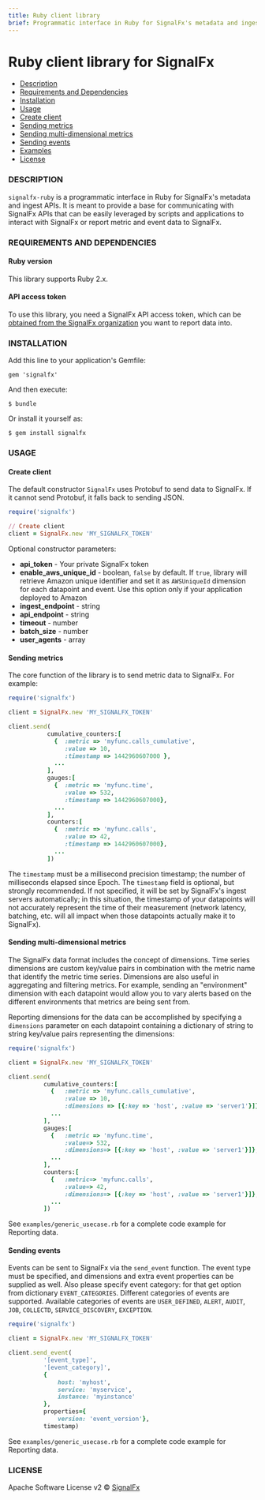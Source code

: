 ```yaml
---
title: Ruby client library
brief: Programmatic interface in Ruby for SignalFx's metadata and ingest APIs
---
```



# Ruby client library for SignalFx


- [Description](#description)
- [Requirements and Dependencies](#requirements-and-dependencies)
- [Installation](#installation)
- [Usage](#usage)
 - [Create client](#create-client)
 - [Sending metrics](#sending-metrics)
 - [Sending multi-dimensional metrics](#multi-dimensional)
 - [Sending events](#sending-events)
- [Examples](#examples)
- [License](#license)



### <a name="description"></a>DESCRIPTION

<code>signalfx-ruby</code> is a programmatic interface in
Ruby for SignalFx's metadata and ingest APIs. It is meant
to provide a base for communicating with SignalFx APIs
that can be easily leveraged by scripts and applications
to interact with SignalFx or report metric and event data
to SignalFx.


### <a name="requirements-and-dependencies"></a>REQUIREMENTS AND DEPENDENCIES

#### Ruby version

This library supports Ruby 2.x.

#### API access token

To use this library, you need a SignalFx API access
token, which can be [obtained from the SignalFx
organization](https://support.signalfx.com/hc/en-us/articles/203779639#apitoken) you want to report data into.


### <a name="installation"></a>INSTALLATION

Add this line to your application's Gemfile:

    gem 'signalfx'

And then execute:

    $ bundle

Or install it yourself as:

    $ gem install signalfx


### <a name="usage"></a>USAGE

#### <a name="create-client">Create client

The default constructor `SignalFx` uses Protobuf to send data to SignalFx. If it cannot send Protobuf, it falls back to sending JSON.

```ruby
require('signalfx')

// Create client
client = SignalFx.new 'MY_SIGNALFX_TOKEN'
```

Optional constructor parameters:
+ **api_token** - Your private SignalFx token
+ **enable_aws_unique_id** - boolean, `false` by default.
       If `true`, library will retrieve Amazon unique identifier
       and set it as `AWSUniqueId` dimension for each datapoint and event.
       Use this option only if your application deployed to Amazon
+ **ingest_endpoint** - string
+ **api_endpoint** - string
+ **timeout** - number
+ **batch_size** - number
+ **user_agents** - array

#### <a name="sending-metrics">Sending metrics

The core function of the library is to send metric data to SignalFx. For example:

```ruby
require('signalfx')

client = SignalFx.new 'MY_SIGNALFX_TOKEN'

client.send(
           cumulative_counters:[
             {  :metric => 'myfunc.calls_cumulative',
                :value => 10,
                :timestamp => 1442960607000 },
             ...
           ],
           gauges:[
             {  :metric => 'myfunc.time',
                :value => 532,
                :timestamp => 1442960607000},
             ...
           ],
           counters:[
             {  :metric => 'myfunc.calls',
                :value => 42,
                :timestamp => 1442960607000},
             ...
           ])
```
The `timestamp` must be a millisecond precision timestamp; the number of milliseconds elapsed since Epoch. The `timestamp` field is optional, but strongly recommended. If not specified, it will be set by SignalFx's ingest servers automatically; in this situation, the timestamp of your datapoints will not accurately represent the time of their measurement (network latency, batching, etc. will all impact when those datapoints actually make it to SignalFx).


#### <a name="multi-dimensional">Sending multi-dimensional metrics

The SignalFx data format includes the concept of
dimensions. Time series dimensions are custom key/value
pairs in combination with the metric name that identify
the metric time series. Dimensions are also useful in
aggregating and filtering metrics. For example, sending
an "environment" dimension with each datapoint would
allow you to vary alerts based on the different
environments that metrics are being sent from.

Reporting dimensions for the data can be accomplished
by specifying a `dimensions` parameter on each datapoint
containing a dictionary of string to string key/value
pairs representing the dimensions:

```ruby
require('signalfx')

client = SignalFx.new 'MY_SIGNALFX_TOKEN'

client.send(
          cumulative_counters:[
            {   :metric => 'myfunc.calls_cumulative',
                :value => 10,
                :dimensions => [{:key => 'host', :value => 'server1'}]},
            ...
          ],
          gauges:[
            {   :metric => 'myfunc.time',
                :value=> 532,
                :dimensions=> [{:key => 'host', :value => 'server1'}]},
            ...
          ],
          counters:[
            {   :metric=> 'myfunc.calls',
                :value=> 42,
                :dimensions=> [{:key => 'host', :value => 'server1'}]},
            ...
          ])
```
See `examples/generic_usecase.rb` for a complete code example for Reporting data.


#### <a name="sending-events">Sending events

Events can be sent to SignalFx via the `send_event` function. The
event type must be specified, and dimensions and extra event properties
can be supplied as well. Also please specify event category: for that get
option from dictionary `EVENT_CATEGORIES`. Different categories of events are supported.
Available categories of events are `USER_DEFINED`, `ALERT`, `AUDIT`, `JOB`,
`COLLECTD`, `SERVICE_DISCOVERY`, `EXCEPTION`.

```ruby
require('signalfx')

client = SignalFx.new 'MY_SIGNALFX_TOKEN'

client.send_event(
          '[event_type]',
          '[event_category]',
          {
              host: 'myhost',
              service: 'myservice',
              instance: 'myinstance'
          },
          properties={
              version: 'event_version'},
          timestamp)
```

See `examples/generic_usecase.rb` for a complete code example for Reporting data.


### <a name="license"></a>LICENSE

Apache Software License v2 © [SignalFx](https://signalfx.com)
